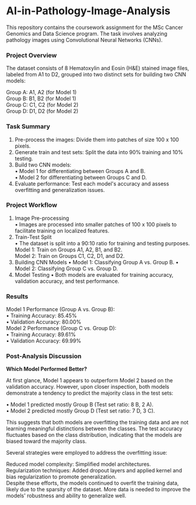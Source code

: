 # AI-in-Pathology-Image-Analysis

This repository contains the coursework assignment for the MSc Cancer Genomics and Data Science program. The task involves analyzing pathology images using Convolutional Neural Networks (CNNs).  

### Project Overview  

The dataset consists of 8 Hematoxylin and Eosin (H&E) stained image files, labeled from A1 to D2, grouped into two distinct sets for building two CNN models:  

Group A: A1, A2 (for Model 1)  
Group B: B1, B2 (for Model 1)  
Group C: C1, C2 (for Model 2)  
Group D: D1, D2 (for Model 2)  


### Task Summary  

1) Pre-process the images: Divide them into patches of size 100 x 100 pixels.  
2) Generate train and test sets: Split the data into 90% training and 10% testing.  
3) Build two CNN models:  
   • Model 1 for differentiating between Groups A and B.  
   • Model 2 for differentiating between Groups C and D.  
4) Evaluate performance: Test each model's accuracy and assess overfitting and generalization issues.  


### Project Workflow  

1) Image Pre-processing  
   • Images are processed into smaller patches of 100 x 100 pixels to facilitate training on localized features.  
2) Train-Test Split  
   • The dataset is split into a 90:10 ratio for training and testing purposes.  
       Model 1: Train on Groups A1, A2, B1, and B2.    
       Model 2: Train on Groups C1, C2, D1, and D2.  
3) Building CNN Models
   • Model 1: Classifying Group A vs. Group B.
   • Model 2: Classifying Group C vs. Group D.
4) Model Testing
  • Both models are evaluated for training accuracy, validation accuracy, and test performance.  
  

### Results  
  
Model 1 Performance (Group A vs. Group B):  
• Training Accuracy: 85.45%  
• Validation Accuracy: 80.00%  
Model 2 Performance (Group C vs. Group D):  
• Training Accuracy: 89.61%  
• Validation Accuracy: 69.99%  
  
### Post-Analysis Discussion  
  
**Which Model Performed Better?**  

At first glance, Model 1 appears to outperform Model 2 based on the validation accuracy. However, upon closer inspection, both models demonstrate a tendency to predict the majority class in the test sets:  
  
• Model 1 predicted mostly Group B (Test set ratio: 8 B, 2 A).  
• Model 2 predicted mostly Group D (Test set ratio: 7 D, 3 C).  
  
This suggests that both models are overfitting the training data and are not learning meaningful distinctions between the classes. The test accuracy fluctuates based on the class distribution, indicating that the models are biased toward the majority class.  
  
Several strategies were employed to address the overfitting issue:  

Reduced model complexity: Simplified model architectures.  
Regularization techniques: Added dropout layers and applied kernel and bias regularization to promote generalization.  
Despite these efforts, the models continued to overfit the training data, likely due to the sparsity of the dataset. More data is needed to improve the models' robustness and ability to generalize well.  


